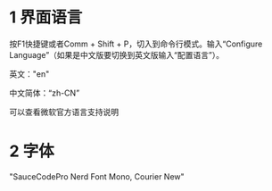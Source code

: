 # 1 界面语言

按F1快捷键或者Comm + Shift + P，切入到命令行模式。输入“Configure Language”（如果是中文版要切换到英文版输入“配置语言”）。

英文："en"

中文简体：“zh-CN”

可以查看微软官方语言支持说明

# 2 字体

"SauceCodePro Nerd Font Mono, Courier New"

